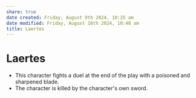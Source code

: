 ```yaml
---
share: true
date created: Friday, August 9th 2024, 10:25 am
date modified: Friday, August 16th 2024, 10:48 am
title: Laertes
---
```

  
# Laertes  
  
- This character fights a duel at the end of the play with a poisoned and sharpened blade.  
- The character is killed by the character's own sword.
